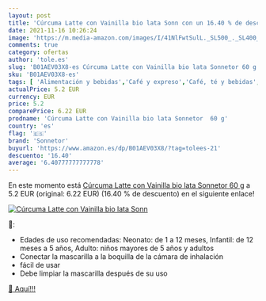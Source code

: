 ```yaml
---
layout: post
title: 'Cúrcuma Latte con Vainilla bio lata Sonn con un 16.40 % de descuento'
date: 2021-11-16 10:26:24
image: 'https://m.media-amazon.com/images/I/41NlFwtSulL._SL500_._SL400_.jpg'
comments: true
category: ofertas
author: 'tole.es'
slug: 'B01AEV03X8-es Cúrcuma Latte con Vainilla bio lata Sonnetor 60 g'
sku: 'B01AEV03X8-es'
tags: [ 'Alimentación y bebidas','Café y expreso','Café, té y bebidas','Especias y condimentos en polvo','Hierbas, especias y condimentos','cúrcuma','sonnetor', ]
actualPrice: 5.2 EUR
currency: EUR
price: 5.2
comparePrice: 6.22 EUR
prodname: 'Cúrcuma Latte con Vainilla bio lata Sonnetor  60 g'
country: 'es'
flag: '🇪🇸'
brand: 'Sonnetor'
buyurl: 'https://www.amazon.es/dp/B01AEV03X8/?tag=tolees-21'
descuento: '16.40'
average: '6.40777777777778'
---
```


En este momento está [Cúrcuma Latte con Vainilla bio lata Sonnetor  60 g](https://www.amazon.es/dp/B01AEV03X8/?tag=tolees-21) a 5.2 EUR (original: 6.22 EUR) (16.40 %  de descuento) en el siguiente enlace!

[![Cúrcuma Latte con Vainilla bio lata Sonn](https://m.media-amazon.com/images/I/41NlFwtSulL._SL500_._SL400_.jpg)](https://www.amazon.es/dp/B01AEV03X8/?tag=tolees-21)

🔎:

- Edades de uso recomendadas: Neonato: de 1 a 12 meses, Infantil: de 12 meses a 5 años, Adulto: niños mayores de 5 años y adultos
- Conectar la mascarilla a la boquilla de la cámara de inhalación
- fácil de usar
- Debe limpiar la mascarilla después de su uso

[🛒 Aquí!!!](https://www.amazon.es/dp/B01AEV03X8/?tag=tolees-21)
